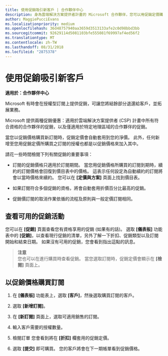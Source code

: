 ```yaml
---
title: 使用促銷吸引新客戶 | 合作夥伴中心
description: 身為雲端解決方案提供者計畫的 Microsoft 合作夥伴，您可以用促銷定價購買訂閱，再將省下的金額回饋給您的客戶。
author: MaggiePucciEvans
ms.localizationpriority: medium
ms.openlocfilehash: 36d48757940aa3659d3513133afe2c0d98bbd3bb
ms.sourcegitcommit: 92629114d5081103bfe555081f69997af4ed56f2
ms.translationtype: MT
ms.contentlocale: zh-TW
ms.lasthandoff: 08/31/2018
ms.locfileid: "2875378"
---
```

# <a name="use-promotions-to-attract-new-customers"></a>使用促銷吸引新客戶  

**適用於：合作夥伴中心**

<!--[FWLink: https://go.microsoft.com/fwlink/?linkid=852469]-->

Microsoft 有時會在授權型訂閱上提供促銷，可讓您將結餘部分退還給客戶，並拓展業務。 

Microsoft 提供兩種促銷優惠：適用於雲端解決方案提供者 (CSP) 計畫中所有符合資格的合作夥伴的促銷，以及僅適用於特定地理區域的合作夥伴的促銷。

當您以促銷價格購買新訂閱時，促銷定價會自動套用到您的淨價。 此外，任何新增至您用促銷定價所購買之訂閱的授權也都是以促銷價格來加入其中。 

請花一些時間檢閱下列有關促銷的重要事項：

-   訂閱的促銷價格只適用於訂閱期間。 當您用促銷價格所購買的訂閱到期時，續約的訂閱價格會回復到價目表中的價格。 這表示任何設定為自動續約的訂閱將會以當時價格來續約。 您可以在 **\[定價與方案\]** 頁面上找到價目表。 

-   如果訂閱符合多個促銷的資格，將會自動套用折價百分比最高的促銷。

-   促銷價訂閱的取消作業依循的流程及原則與一般定價訂閱相同。

## <a name="see-available-promotions"></a>查看可用的促銷活動

您可以在 **\[促銷\]** 頁面查看您有資格享用的促銷 (如果有的話)。 選取 **\[儀表板\]** 功能表中的 **\[促銷\]**，以查看現行促銷的清單，另外了解一下折扣、促銷類型以及訂閱開始和結束日期。 如果沒有可用的促銷，您會看到指出這點的訊息。 

>**注意**<br>
您也可以在進行購買時查看促銷。 當您選取訂閱時，促銷定價會顯示在 **\[檢閱\]** 頁面上。

## <a name="purchase-subscriptions-at-promotion-prices"></a>以促銷價格購買訂閱

1. 在 **\[儀表板\]** 功能表上，選取 **\[客戶\]**，然後選取購買訂閱的客戶。 

2. 選取 **\[新增訂閱\]**。

3. 在 **\[新訂閱\]** 頁面上，選取可適用銷售的訂閱。

4. 輸入客戶需要的授權數量。 

5. 檢閱訂單 您會看到將在 **\[折扣\]** 欄套用的促銷定價。  

6.  選取 **\[提交\]** 即可購買。 您的客戶將會在下一期帳單看到促銷價格。  




